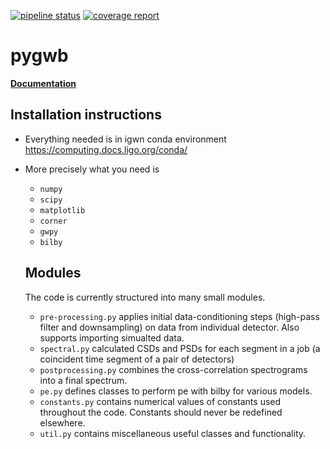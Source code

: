 [![pipeline status](https://git.ligo.org/pygwb/pygwb/badges/master/pipeline.svg)](https://git.ligo.org/pygwb/pygwb/-/pipelines)
[![coverage report](https://git.ligo.org/pygwb/pygwb/badges/master/coverage.svg)](https://git.ligo.org/pygwb/pygwb/-/commits/master)

# pygwb

[**Documentation**](https://pygwb.docs.ligo.org/pygwb/)

## Installation instructions

* Everything needed is in igwn conda environment
https://computing.docs.ligo.org/conda/

* More precisely what you need is
  * `numpy`
  * `scipy`
  * `matplotlib`
  * `corner`
  * `gwpy`
  * `bilby`

  ## Modules

  The code is currently structured into many small modules.

  * `pre-processing.py` applies initial data-conditioning steps (high-pass filter and downsampling) on data from individual detector. Also supports importing simualted data.
  * `spectral.py` calculated CSDs and PSDs for each segment in a job (a coincident time segment of a pair of detectors)
  * `postprocessing.py` combines the cross-correlation spectrograms into a final spectrum.
  * `pe.py` defines classes to perform pe with bilby for various models.
  * `constants.py` contains numerical values of constants used throughout the code.
     Constants should never be redefined elsewhere.
  * `util.py` contains miscellaneous useful classes and functionality.
